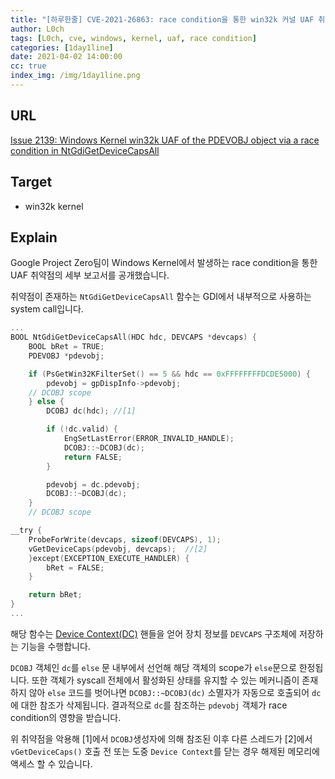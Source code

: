 ```yaml
---
title: "[하루한줄] CVE-2021-26863: race condition을 통한 win32k 커널 UAF 취약점"
author: L0ch
tags: [L0ch, cve, windows, kernel, uaf, race condition]
categories: [1day1line]
date: 2021-04-02 14:00:00
cc: true
index_img: /img/1day1line.png
---
```


## URL

[Issue 2139: Windows Kernel win32k UAF of the PDEVOBJ object via a race condition in NtGdiGetDeviceCapsAll](https://bugs.chromium.org/p/project-zero/issues/detail?id=2139)

## Target

- win32k kernel

## Explain

Google Project Zero팀이 Windows Kernel에서 발생하는 race condition을 통한 UAF 취약점의 세부 보고서를 공개했습니다.

취약점이 존재하는 `NtGdiGetDeviceCapsAll` 함수는 GDI에서 내부적으로 사용하는 system call입니다.

```cpp
...
BOOL NtGdiGetDeviceCapsAll(HDC hdc, DEVCAPS *devcaps) {
	BOOL bRet = TRUE;
	PDEVOBJ *pdevobj;

	if (PsGetWin32KFilterSet() == 5 && hdc == 0xFFFFFFFFDCDE5000) {
		pdevobj = gpDispInfo->pdevobj;
	// DCOBJ scope
	} else {
		DCOBJ dc(hdc); //[1]

		if (!dc.valid) {
			EngSetLastError(ERROR_INVALID_HANDLE);
			DCOBJ::~DCOBJ(dc);
			return FALSE;
		}

		pdevobj = dc.pdevobj;
		DCOBJ::~DCOBJ(dc);
	}
	// DCOBJ scope

__try {
	ProbeForWrite(devcaps, sizeof(DEVCAPS), 1);
	vGetDeviceCaps(pdevobj, devcaps);  //[2]
	}except(EXCEPTION_EXECUTE_HANDLER) {
		bRet = FALSE;
	}

	return bRet;
}
...
```

해당 함수는 [Device Context(DC)](https://docs.microsoft.com/ko-kr/cpp/mfc/device-contexts?view=msvc-160) 핸들을 얻어 장치 정보를 `DEVCAPS` 구조체에 저장하는 기능을 수행합니다.

`DCOBJ` 객체인 `dc`를 `else` 문 내부에서 선언해 해당 객체의 scope가 `else`문으로 한정됩니다. 또한 객체가 syscall 전체에서 활성화된 상태를 유지할 수 있는 메커니즘이 존재하지 않아 `else` 코드를 벗어나면 `DCOBJ::~DCOBJ(dc)` 소멸자가 자동으로 호출되어 `dc`에 대한 참조가 삭제됩니다. 결과적으로 `dc`를 참조하는 `pdevobj` 객체가 race condition의 영향을 받습니다.

위 취약점을 악용해 [1]에서 `DCOBJ`생성자에 의해 참조된 이후 다른 스레드가 [2]에서 `vGetDeviceCaps()` 호출 전 또는 도중 `Device Context`를 닫는 경우 해제된 메모리에 액세스 할 수 있습니다.